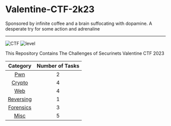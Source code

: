 # Valentine-CTF-2k23
Sponsored by infinite coffee and a brain suffocating with dopamine.
A desperate try for some action and adrenaline

-----

![CTF](https://img.shields.io/badge/Securinets%20CTF-Christmas-orange?style=for-the-badge) ![level](https://img.shields.io/badge/Level-Beginner-green?style=for-the-badge)

This Repository Contains The Challenges of Securinets Valentine CTF 2023

|          Category           | Number of Tasks |
| :-------------------------: | :-------------: |
|         [Pwn](Pwn/)         |       2        |
|      [Crypto](Crypto/)      |       4        |
|         [Web](Web/)         |        4       |
|   [Reversing](Reversing/)   |        1        |
|   [Forensics](Forensics/)   |        3        |
|        [Misc](Misc/)        |        5        |

